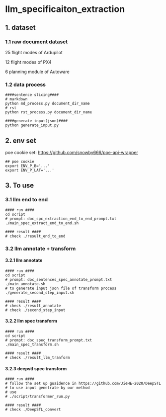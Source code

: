 # llm_specificaiton_extraction

## 1. dataset

### 1.1 raw document dataset

25 flight modes of Ardupilot

12 flight modes of PX4

6 planning module of Autoware



### 1.2 data process

```shell
####sentence slicing####
# markdown
python md_process.py document_dir_name
# rst
python rst_process.py document_dir_name

####generate input(json)####
python generate_input.py

```



## 2. env set

poe cookie set: https://github.com/snowby666/poe-api-wrapper

```shell
## poe cookie
export ENV_P_B='...'
export ENV_P_LAT='...'
```



## 3. To use

### 3.1 llm end to end

```shell
#### run ####
cd script
# prompt: doc_spc_extraction_end_to_end_prompt.txt
./main_spec_extract_end_to_end.sh

#### result ####
# check ./result_end_to_end
```

### 3.2 llm annotate + transform

#### 3.2.1 llm annotate

```shell
#### run ####
cd script
# prompt: doc_sentences_spec_annotate_prompt.txt
./main_annotate.sh
# to generate input json file of transform process
./generate_second_step_input.sh

#### result ####
# check ./result_annotate
# check ./second_step_input
```

#### 3.2.2 llm spec transform

```shell
#### run ####
cd script
# prompt: doc_spec_transform_prompt.txt
./main_spec_transform.sh

#### result ####
# check ./result_llm_tranform
```

#### 3.2.3 deepstl spec transform

```shell
#### run ####
# follow the set up guaidence in https://github.com/JieHE-2020/DeepSTL
# to use input genetrate by our method
# use
# ./script/transformer_run.py

#### result ####
# check ./DeepSTL_convert
```

### 
